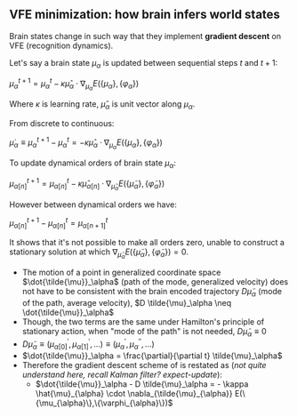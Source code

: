 ## VFE minimization: how brain infers world states

Brain states change in such way that they implement **gradient descent** on VFE (recognition dynamics).

Let's say a brain state $\mu_{\alpha}$ is updated between sequential steps $t$ and $t+1$:

$\mu_{\alpha}^{t+1} = \mu_{\alpha}^{t} - \kappa \hat{\mu}_{\alpha} \cdot  \nabla_{\mu_{\alpha}} E(\{\mu_{\alpha}\},\{\varphi_{\alpha}\})$

Where $\kappa$ is learning rate, $\hat{\mu}_{\alpha}$ is unit vector along $\mu_{\alpha}$.

From discrete to continuous:

$\dot{\mu}_{\alpha} \equiv \mu_{\alpha}^{t+1} - \mu_{\alpha}^{t} = - \kappa \hat{\mu}_{\alpha} \cdot  \nabla_{\mu_{\alpha}} E(\{\mu_{\alpha}\},\{\varphi_{\alpha}\})$

To update dynamical orders of brain state $\mu_\alpha$:

$\mu_{\alpha [n]}^{t+1} = \mu_{\alpha [n]}^{t} - \kappa \hat{\mu}_{\alpha [n]} \cdot  \nabla_{\tilde{\mu}_{\alpha}} E(\{\tilde{\mu}_{\alpha}\},\{\tilde{\varphi}_{\alpha}\})$

However between dynamical orders we have:

$\mu_{\alpha [n]}^{t+1} - \mu_{\alpha [n]}^{t} = \mu_{\alpha [n+1]}^{t}$

It shows that it's not possible to make all orders zero, unable to construct a stationary solution at which $\nabla_{\tilde{\mu}_{\alpha}} E(\{\tilde{\mu}_{\alpha}\},\{\tilde{\varphi}_{\alpha}\}) = 0$.
- The motion of a point in generalized coordinate space $\dot{\tilde{\mu}}_\alpha$ (path of the mode, generalized velocity) does not have to be consistent with the brain encoded trajectory $D \tilde{\mu}_\alpha$ (mode of the path, average velocity), $D \tilde{\mu}_\alpha \neq \dot{\tilde{\mu}}_\alpha$
- Though, the two terms are the same under Hamilton's principle of stationary action, when "mode of the path" is not needed, $D \tilde{\mu}_\alpha \equiv 0$
- $D \tilde{\mu}_\alpha \equiv \left ( \mu_{\alpha [0]}^{\prime}, \mu_{\alpha [1]}^{\prime}, \dots \right ) \equiv \left ( \mu_{\alpha}^{\prime}, \mu_{\alpha}^{\prime\prime}, \dots \right )$
- $\dot{\tilde{\mu}}_\alpha = \frac{\partial}{\partial t} \tilde{\mu}_\alpha$
- Therefore the gradient descent scheme of is restated as (*not quite understand here, recall Kalman filter? expect-update*):
  - $\dot{\tilde{\mu}}_\alpha - D \tilde{\mu}_\alpha = - \kappa \hat{\mu}_{\alpha} \cdot  \nabla_{\tilde{\mu}_{\alpha}} E(\{\mu_{\alpha}\},\{\varphi_{\alpha}\})$ 
